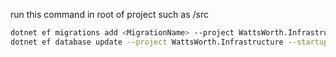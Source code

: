 run this command
in root of project such as /src

```bash
dotnet ef migrations add <MigrationName> --project WattsWorth.Infrastructure --startup-project WattsWorth.ApiService
dotnet ef database update --project WattsWorth.Infrastructure --startup-project WattsWorth.ApiService

```